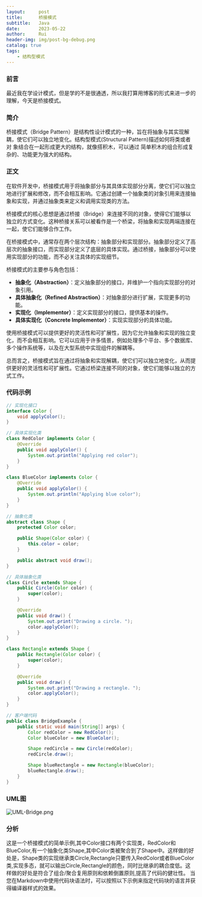 ```yaml
---
layout:     post
title:      桥接模式
subtitle:   Java
date:       2023-05-22
author:     Rui
header-img: img/post-bg-debug.png
catalog: true
tags:
    - 结构型模式
---
```

### 前言
最近我在学设计模式，但是学的不是很通透，所以我打算用博客的形式来进一步的理解，今天是桥接模式。
### 简介
桥接模式（Bridge Pattern）是结构性设计模式的一种，旨在将抽象与其实现解耦，使它们可以独立地变化。结构型模式(Structural Pattern)描述如何将类或者对 象结合在一起形成更大的结构，就像搭积木，可以通过 简单积木的组合形成复杂的、功能更为强大的结构。
### 正文

在软件开发中，桥接模式用于将抽象部分与其具体实现部分分离，使它们可以独立地进行扩展和修改，而不会相互影响。它通过创建一个抽象类的对象引用来连接抽象和实现，并通过抽象类来定义和调用实现类的方法。

桥接模式的核心思想是通过桥接（Bridge）来连接不同的对象，使得它们能够以独立的方式变化。这种桥接关系可以被看作是一个桥梁，将抽象和实现两端连接在一起，使它们能够合作工作。

在桥接模式中，通常存在两个层次结构：抽象部分和实现部分。抽象部分定义了高层次的抽象接口，而实现部分定义了底层的具体实现。通过桥接，抽象部分可以使用实现部分的功能，而不必关注具体的实现细节。

桥接模式的主要参与角色包括：

- **抽象化（Abstraction）**：定义抽象部分的接口，并维护一个指向实现部分的对象引用。
- **具体抽象化（Refined Abstraction）**：对抽象部分进行扩展，实现更多的功能。
- **实现化（Implementor）**：定义实现部分的接口，提供基本的操作。
- **具体实现化（Concrete Implementor）**：实现实现部分的具体功能。

使用桥接模式可以提供更好的灵活性和可扩展性，因为它允许抽象和实现的独立变化，而不会相互影响。它可以应用于许多情景，例如处理多个平台、多个数据库、多个操作系统等，以及在大型系统中实现组件的解耦等。

总而言之，桥接模式旨在通过将抽象和实现解耦，使它们可以独立地变化，从而提供更好的灵活性和可扩展性。它通过桥梁连接不同的对象，使它们能够以独立的方式工作。
### 代码示例
```java
// 实现化接口
interface Color {
    void applyColor();
}

// 具体实现化类
class RedColor implements Color {
    @Override
    public void applyColor() {
        System.out.println("Applying red color");
    }
}

class BlueColor implements Color {
    @Override
    public void applyColor() {
        System.out.println("Applying blue color");
    }
}

// 抽象化类
abstract class Shape {
    protected Color color;

    public Shape(Color color) {
        this.color = color;
    }

    public abstract void draw();
}

// 具体抽象化类
class Circle extends Shape {
    public Circle(Color color) {
        super(color);
    }

    @Override
    public void draw() {
        System.out.print("Drawing a circle. ");
        color.applyColor();
    }
}

class Rectangle extends Shape {
    public Rectangle(Color color) {
        super(color);
    }

    @Override
    public void draw() {
        System.out.print("Drawing a rectangle. ");
        color.applyColor();
    }
}

// 客户端代码
public class BridgeExample {
    public static void main(String[] args) {
        Color redColor = new RedColor();
        Color blueColor = new BlueColor();

        Shape redCircle = new Circle(redColor);
        redCircle.draw();

        Shape blueRectangle = new Rectangle(blueColor);
        blueRectangle.draw();
    }
}

```
### UML图
![UML-Bridge.png](https://i.postimg.cc/m2Vm9WDS/UML-Bridge.png)

### 分析
这是一个桥接模式的简单示例,其中Color接口有两个实现类，RedColor和BlueColor,有一个抽象化类Shape,其中Color类被聚合到了Shape中。这样做的好处是，Shape类的实现继承类Circle,Rectangle只要传入RedColor或者BlueColor类,实现多态，就可以输出Circle,Rectangle的颜色，同时比继承的耦合度低。这样做的好处是符合了组合/聚合复用原则和依赖倒置原则,提高了代码的健壮性。
当您在Markdown中使用代码块语法时，可以按照以下示例来指定代码块的语言并获得编译器样式的效果。

